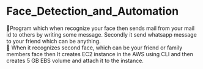 # Face_Detection_and_Automation
📌Program which when  recognize your face then sends mail from your mail id to others by writing some message. Secondly it send whatsapp message to your friend which can be anything.<br>
📌 When it recognizes second  face, which can be your friend or family members face then It creates EC2 instance in the AWS using CLI and then creates 5 GB EBS volume and attach it to the instance. 
